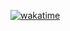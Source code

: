 [![wakatime](https://wakatime.com/badge/user/99ad44eb-5d7a-4254-980d-85be0e98b669.svg)](https://wakatime.com/@99ad44eb-5d7a-4254-980d-85be0e98b669)

